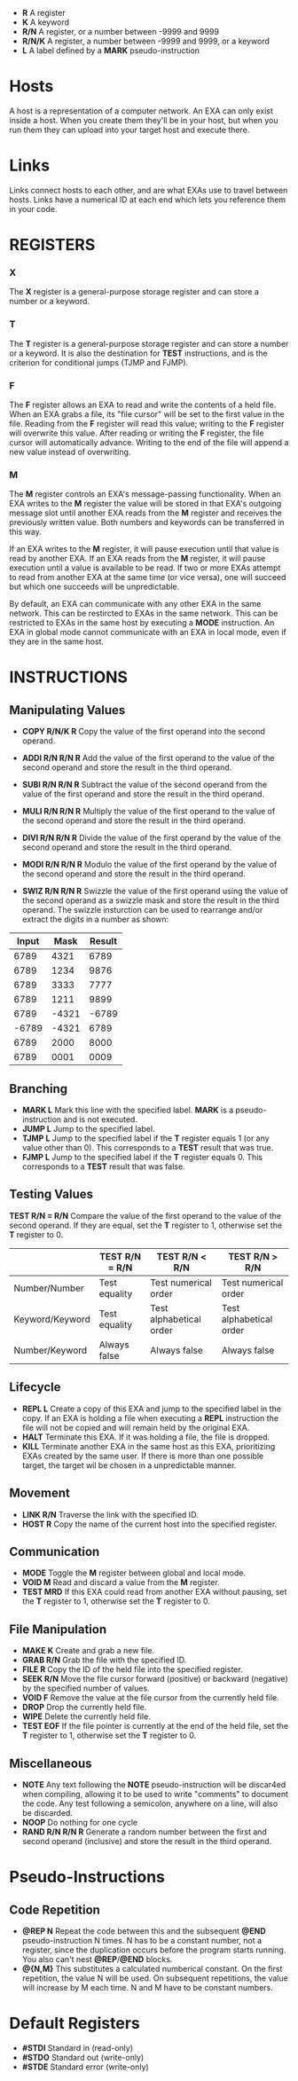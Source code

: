- **R**                 A register
- **K**                 A keyword
- **R/N**               A register, or a number between -9999 and 9999
- **R/N/K**               A register, a number between -9999 and 9999, or a keyword
- **L**                 A label defined by a **MARK** pseudo-instruction

# Hosts
A host is a representation of a computer network. An EXA can only exist inside a host. When you create them they'll be in your host, but when you run them they can upload into your target host and execute there.

# Links
Links connect hosts to each other, and are what EXAs use to travel between hosts. Links have a numerical ID at each end which lets you reference them in your code.

# REGISTERS
### X
The **X** register is a general-purpose storage register and can store a number or a keyword.
### T
The **T** register is a general-purpose storage register and can store a number or a keyword. It is also the destination for **TEST** instructions, and is the criterion for conditional jumps (TJMP and FJMP).
### F
The **F** register allows an EXA to read and write the contents of a held file. When an EXA grabs a file, its "file cursor" will be set to the first value in the file. Reading from the **F** register will read this value; writing to the **F** register will overwrite this value. After reading or writing the **F** register, the file cursor will automatically advance. Writing to the end of the file will append a new value instead of overwriting. 
### M
The **M** register controls an EXA's message-passing functionality. When an EXA writes to the **M** register the value will be stored in that EXA's outgoing message slot until another EXA reads from the **M** register and receives the previously written value. Both numbers and keywords can be transferred in this way.

If an EXA writes to the **M** register, it will pause execution until that value is read by another EXA. If an EXA reads from the **M** register, it will pause execution until a value is available to be read. If two or more EXAs attempt to read from another EXA at the same time (or vice versa), one will succeed but which one succeeds will be unpredictable.

By default, an EXA can communicate with any other EXA in the same network. This can be restircted to EXAs in the same network. This can be restricted to EXAs in the same host by executing a **MODE** instruction. An EXA in global mode cannot communicate with an EXA in local mode, even if they are in the same host.

# INSTRUCTIONS
## Manipulating Values

- **COPY R/N/K R**          Copy the value of the first operand into the second operand.
- **ADDI R/N R/N R**        Add the value of the first operand to the value of the second operand and store the result in the third operand.
- **SUBI R/N R/N R**        Subtract the value of the second operand from the value of the first operand and store the result in the third operand.
- **MULI R/N R/N R**        Multiply the value of the first operand to the value of the second operand and store the result in the third operand.
- **DIVI R/N R/N R**        Divide the value of the first operand by the value of the second operand and store the result in the third operand.
- **MODI R/N R/N R**        Modulo the value of the first operand by the value of the second operand and store the result in the third operand.

- **SWIZ R/N R/N R**        Swizzle the value of the first operand using the value of the second operand as a swizzle mask and store the result in the third operand. The swizzle insturction can be used to rearrange and/or extract the digits in a number as shown:

| Input | Mask | Result |
|-------|------|--------|
| 6789  | 4321 | 6789   |
| 6789  | 1234 | 9876   |
| 6789  | 3333 | 7777   |
| 6789  | 1211 | 9899   |
| 6789  | -4321| -6789  |
| -6789 | -4321| 6789   |
| 6789  | 2000 | 8000   |
| 6789  | 0001 | 0009   |

## Branching

- **MARK L**            Mark this line with the specified label. **MARK** is a pseudo-instruction and is not executed.
- **JUMP L**            Jump to the specified label.
- **TJMP L**            Jump to the specified label if the **T** register equals 1 (or any value other than 0). This corresponds to a **TEST** result that was true.
- **FJMP L**            Jump to the specified label if the **T** register equals 0. This corresponds to a **TEST** result that was false.

## Testing Values

**TEST R/N = R/N**    Compare the value of the first operand to the value of the second operand. If they are equal, set the **T** register to 1, otherwise set the **T** register to 0.

|                 | TEST R/N = R/N | TEST R/N < R/N | TEST R/N > R/N |
|-----------------|----------------|----------------|----------------|
| Number/Number   | Test equality  |Test numerical order|Test numerical order|
| Keyword/Keyword | Test equality  |Test alphabetical order|Test alphabetical order|
| Number/Keyword  | Always false   | Always false   | Always false   |

## Lifecycle

- **REPL L**            Create a copy of this EXA and jump to the specified label in the copy. If an EXA is holding a file when executing a **REPL** instruction the file will not be copied and will remain held by the original EXA.
- **HALT**              Terminate this EXA. If it was holding a file, the file is dropped.
- **KILL**              Terminate another EXA in the same host as this EXA, prioritizing EXAs created by the same user. If there is more than one possible target, the target wil be chosen in a unpredictable manner.

## Movement

- **LINK R/N**          Traverse the link with the specified ID.
- **HOST R**            Copy the name of the current host into the specified register.

## Communication

- **MODE**              Toggle the **M** register between global and local mode.
- **VOID M**            Read and discard a value from the **M** register.
- **TEST MRD**          If this EXA could read from another EXA without pausing, set the **T** register to 1, otherwise set the **T** register to 0.

## File Manipulation

- **MAKE K**            Create and grab a new file.
- **GRAB R/N**          Grab the file with the specified ID.
- **FILE R**            Copy the ID of the held file into the specified register. 
- **SEEK R/N**          Move the file cursor forward (positive) or backward (negative) by the specified number of values.
- **VOID F**            Remove the value at the file cursor from the currently held file.
- **DROP**              Drop the currently held file.
- **WIPE**              Delete the currently held file.
- **TEST EOF**          If the file pointer is currently at the end of the held file, set the **T** register to 1, otherwise set the **T** register to 0.

## Miscellaneous

- **NOTE**              Any text following the **NOTE** pseudo-instruction will be discar4ed when compiling, allowing it to be used to write "comments" to document the code. Any test following a semicolon, anywhere on a line, will also be discarded.
- **NOOP**              Do nothing for one cycle
- **RAND R/N R/N R**    Generate a random number between the first and second operand (inclusive) and store the result in the third operand.

# Pseudo-Instructions
## Code Repetition

- **@REP N**            Repeat the code between this and the subsequent **@END** pseudo-instruction N times. N has to be a constant number, not a register, since the duplication occurs before the program starts running. You also can't nest **@REP**/**@END** blocks.
- **@{N,M}**            This substitutes a calculated numberical constant. On the first repetition, the value N will be used. On subsequent repetitions, the value will increase by M each time. N and M have to be constant numbers.

# Default Registers

- **#STDI**         Standard in     (read-only)
- **#STDO**         Standard out    (write-only)
- **#STDE**         Standard error  (write-only)

